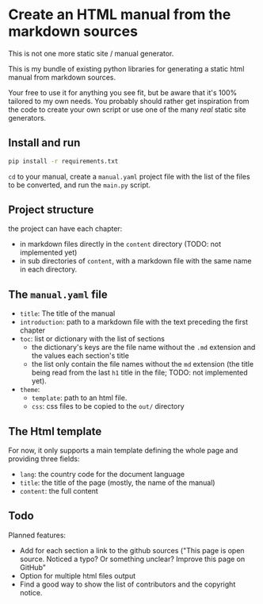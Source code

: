 # Create an HTML manual from the markdown sources

This is not one more static site / manual generator.

This is my bundle of existing python libraries for generating a static html manual from markdown sources.

Your free to use it for anything you see fit, but be aware that it's 100% tailored to my own needs. You probably should rather get inspiration from the code to create your own script or use one of the many _real_ static site generators.

## Install and run

```sh
pip install -r requirements.txt
```

`cd` to your manual, create a `manual.yaml` project file with the list of the files to be converted, and run the `main.py` script.

## Project structure

the project can have each chapter:

- in markdown files directly in the `content` directory (TODO: not implemented yet)
- in sub directories of `content`, with a markdown file with the same name in each directory.

## The `manual.yaml` file

- `title`: The title of the manual
- `introduction`: path to a markdown file with the text preceding the first chapter
- `toc`: list or dictionary with the list of sections
  - the dictionary's keys are the file name without the `.md` extension and the values each section's title
  - the list only contain the file names without the `md` extension (the title being read from the last `h1` title in the file; TODO: not implemented yet).
- `theme`:
  - `template`: path to an html file.
  - `css`: css files to be copied to the `out/` directory

## The Html template

For now, it only supports a main template defining the whole page and providing three fields:

- `lang`: the country code for the document language
- `title`: the title of the page (mostly, the name of the manual)
- `content`: the full content

## Todo

Planned features:

- Add for each section a link to the github sources ("This page is open source. Noticed a typo? Or something unclear? Improve this page on GitHub"
- Option for multiple html files output
- Find a good way to show the list of contributors and the copyright notice.
